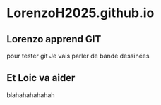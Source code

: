 # LorenzoH2025.github.io

## Lorenzo apprend GIT
pour tester git
Je vais parler de bande dessinées


## Et Loic va aider

blahahahahahah